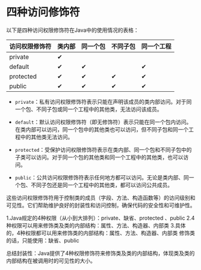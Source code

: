 # 四种访问修饰符

以下是四种访问权限修饰符在Java中的使用情况的表格：

|访问权限修饰符|类内部|同一个包|不同子包|同一个工程|
|-|-|-|-|-|
|private|✔||||
|default|✔|✔||✔|
|protected|✔|✔|✔|✔|
|public|✔|✔|✔|✔|

- `private`：私有访问权限修饰符表示只能在声明该成员的类内部访问。对于同一个包、不同子包或同一个工程中的其他类，无法访问该成员。

- `default`：默认访问权限修饰符（即无修饰符）表示只能在同一个包内访问。在类内部可以访问，同一个包中的其他类也可以访问，但不同子包和同一个工程中的其他类无法访问。

- `protected`：受保护访问权限修饰符表示在类内部、同一个包和不同子包中的子类可以访问。对于同一个包的其他类和同一个工程中的其他类，也可以访问。

- `public`：公共访问权限修饰符表示任何地方都可以访问。无论是类内部、同一个包、不同子包还是同一个工程中的其他类，都可以访问公共成员。

这些访问权限修饰符用于控制类的成员（字段、方法、构造函数等）的访问级别和可见性。它们帮助维护良好的封装性和访问控制，确保代码的安全性和可维护性。

1.Java规定的4种权限（从小到大排列）：private、缺省、protected 、public
2.4种权限可以用来修饰类及类的内部结构：属性、方法、构造器、内部类
3.具体的，4种权限都可以用来修饰类的内部结构：属性、方法、构造器、内部类
       修饰类的话，只能使用：缺省、public

总结封装性：Java提供了4种权限修饰符来修饰类及类的内部结构，体现类及类的内部结构在被调用时的可见性的大小。
